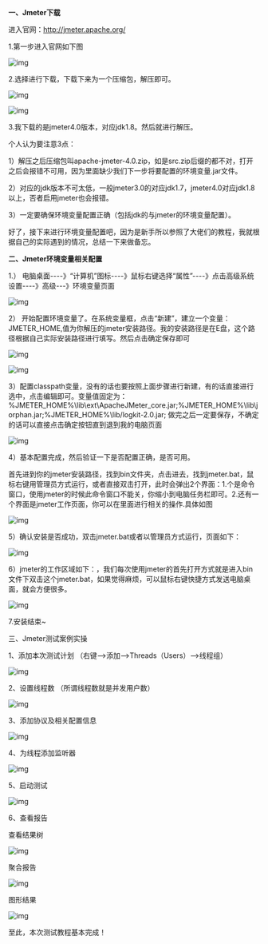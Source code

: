 **一、Jmeter下载**

进入官网：http://jmeter.apache.org/

1.第一步进入官网如下图

![img](image/jmeter安装配置教程.assets/1229365-20180719140203864-664686233.png)

 

2.选择进行下载，下载下来为一个压缩包，解压即可。

![img](image/jmeter安装配置教程.assets/1229365-20180719140253611-1630363405.png)

![img](image/jmeter安装配置教程.assets/1229365-20180719140358888-1613112562.png)

 

3.我下载的是jmeter4.0版本，对应jdk1.8。然后就进行解压。

个人认为要注意3点：

1）解压之后压缩包叫apache-jmeter-4.0.zip，如是src.zip后缀的都不对，打开之后会报错不可用，因为里面缺少我们下一步将要配置的环境变量.jar文件。

2）对应的jdk版本不可太低，一般jmeter3.0的对应jdk1.7，jmeter4.0对应jdk1.8以上，否者启用jmeter也会报错。

3）一定要确保环境变量配置正确（包括jdk的与jmeter的环境变量配置）。

好了，接下来进行环境变量配置吧，因为是新手所以参照了大佬们的教程，我就根据自己的实际遇到的情况，总结一下来做备忘。

 

**二、Jmeter环境变量相关配置**

 

1.）  电脑桌面----》“计算机”图标----》鼠标右键选择“属性”----》点击高级系统设置----》高级---》环境变量页面

 ![img](image/jmeter安装配置教程.assets/1229365-20180719140602543-35734829.png)

 

2） 开始配置环境变量了。在系统变量框，点击“新建”，建立一个变量：JMETER_HOME,值为你解压的jmeter安装路径。我的安装路径是在E盘，这个路径根据自己实际安装路径进行填写。然后点击确定保存即可

![img](image/jmeter安装配置教程.assets/1229365-20180719140627931-59298411.png)

![img](image/jmeter安装配置教程.assets/1229365-20180719140730706-215043979.png)

 

 

3）配置classpath变量，没有的话也要按照上面步骤进行新建，有的话直接进行选中，点击编辑即可。变量值固定为：%JMETER_HOME%\lib\ext\ApacheJMeter_core.jar;%JMETER_HOME%\lib\jorphan.jar;%JMETER_HOME%\lib/logkit-2.0.jar; 做完之后一定要保存，不确定的话可以直接点击确定按钮直到退到我的电脑页面

![img](image/jmeter安装配置教程.assets/1229365-20180719140817657-660556084.png)

 

 

4）基本配置完成，然后验证一下是否配置正确，是否可用。

首先进到你的jmeter安装路径，找到bin文件夹，点击进去，找到jmeter.bat，鼠标右键用管理员方式运行，或者直接双击打开，此时会弹出2个界面：1.个是命令窗口，使用jmeter的时候此命令窗口不能关，你缩小到电脑任务栏即可。2.还有一个界面是jmeter工作页面，你可以在里面进行相关的操作.具体如图

![img](image/jmeter安装配置教程.assets/1229365-20180719140949524-2064847581.png)

 

5）确认安装是否成功，双击jmeter.bat或者以管理员方式运行，页面如下：

![img](image/jmeter安装配置教程.assets/1229365-20180719141210874-1597847596.png)

 

6）jmeter的工作区域如下：，我们每次使用jmeter的首先打开方式就是进入bin文件下双击这个jmeter.bat，如果觉得麻烦，可以鼠标右键快捷方式发送电脑桌面，就会方便很多。

![img](image/jmeter安装配置教程.assets/1229365-20180719141312470-854945133.png)

 

7.安装结束~

 

三、Jmeter测试案例实操

1、添加本次测试计划 （右键-->添加-->Threads（Users）-->线程组）

![img](image/jmeter安装配置教程.assets/1229365-20180719141801515-1041072124.png)

2、设置线程数 （所谓线程数就是并发用户数）

![img](image/jmeter安装配置教程.assets/1229365-20180719141929743-1356502878.png)

 

3、添加协议及相关配置信息

![img](image/jmeter安装配置教程.assets/1229365-20180719142321704-260079894.png)

4、为线程添加监听器

![img](image/jmeter安装配置教程.assets/1229365-20180719142500848-1038142452.png)

5、启动测试

![img](image/jmeter安装配置教程.assets/1229365-20180719142708040-136128752.png)

 

6、查看报告

查看结果树

![img](image/jmeter安装配置教程.assets/1229365-20180719142922761-479499226.png)

聚合报告

![img](image/jmeter安装配置教程.assets/1229365-20180719143002048-1069847223.png)

图形结果

![img](image/jmeter安装配置教程.assets/1229365-20180719143026553-1735509751.png)

至此，本次测试教程基本完成！